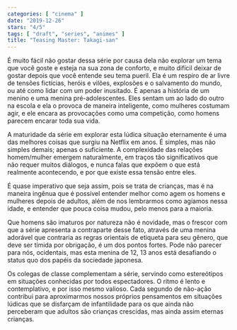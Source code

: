 ```yaml
---
categories: [ "cinema" ]
date: "2019-12-26"
stars: "4/5"
tags: [ "draft", "series", "animes" ]
title: "Teasing Master: Takagi-san"
---
```

É muito fácil não gostar dessa série por causa dela não explorar um
tema que você goste e esteja na sua zona de conforto, e muito difícil
deixar de gostar depois que você entende seu tema pueril. Ela é um
respiro de ar livre de tensões fictícias, heróis e vilões, explosões
e o salvamento do mundo, ou até como lidar com um poder inusitado. É
apenas a história de um menino e uma menina pré-adolescentes. Eles
sentam um ao lado do outro na escola e ela o provoca de maneira
inteligente, como mulheres costumam agir, e ele encara as provocações
como uma competição, como homens parecem encarar toda sua vida.

A maturidade da série em explorar esta lúdica situação eternamente é
uma das melhores coisas que surgiu na Netflix em anos. É simples, mas
não simples demais; apenas o suficiente. A complexidade das relações
homem/mulher emergem naturalmente, em traços tão significativos que
não requer muitos diálogos, e nunca falas que expõem o que está
realmente acontecendo, e por que existe essa tensão entre eles.

É quase imperativo que seja assim, pois se trata de crianças, mas é na
maneira ingênua que é possível entender melhor como agem os homens e
mulheres depois de adultos, além de nos lembrarmos como agíamos nessa
idade, e entender que pouca coisa mudou, pelo menos para a maioria.

Que homens são imaturos por natureza não é novidade, mas o frescor
com que a série apresenta a contraparte desse fato, através de uma
menina adorável que contraria as regras orientais de etiqueta para
seu gênero, que deve ser tímida por obrigação, é um dos pontos
fortes. Pode não parecer para nós, ocidentais, mas esta menina de 12,
13 anos está desafiando o status quo dos papéis da sociedade japonesa.

Os colegas de classe complementam a série, servindo como estereótipos
em situações conhecidas por todos espectadores. O ritmo é lento e
contemplativo, e por isso mesmo valioso. Cada segundo de não-ação
contribui para aproximarmos nossos próprios pensamentos em situações
lúdicas que se disfarçam de infantilidade para os que ainda não
perceberam que adultos são crianças crescidas, mas ainda assim eternas
crianças.
